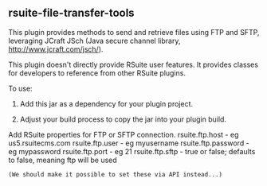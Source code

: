 rsuite-file-transfer-tools
-----

This plugin provides methods to send and retrieve files using FTP and SFTP, leveraging JCraft JSch (Java secure channel library, http://www.jcraft.com/jsch/). 

This plugin doesn't directly provide RSuite user features. It provides classes for developers to reference from other RSuite plugins.

To use:

1) Add this jar as a dependency for your plugin project.

2) Adjust your build process to copy the jar into your plugin build.



Add RSuite properties for FTP or SFTP connection. 
	rsuite.ftp.host - eg us5.rsuitecms.com
	rsuite.ftp.user - eg myusername
	rsuite.ftp.password - eg mypassword
	rsuite.ftp.port - eg 21 
    rsuite.ftp.sftp - true or false; defaults to false, meaning ftp will be used

	(We should make it possible to set these via API instead...)

